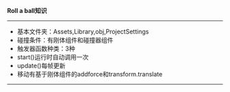 **Roll a ball知识**
***********************
- 基本文件夹：Assets,Library,obj,ProjectSettings
- 碰撞条件：有刚体组件和碰撞器组件
- 触发器函数种类：3种
- start()运行时自动调用一次
- update()每帧更新
- 移动有基于刚体组件的addforce和transform.translate
************************
